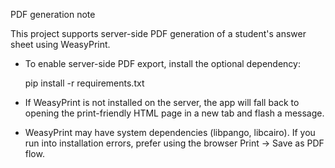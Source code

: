 PDF generation note

This project supports server-side PDF generation of a student's answer sheet using WeasyPrint.

- To enable server-side PDF export, install the optional dependency:

  pip install -r requirements.txt

- If WeasyPrint is not installed on the server, the app will fall back to opening the print-friendly HTML page in a new tab and flash a message.

- WeasyPrint may have system dependencies (libpango, libcairo). If you run into installation errors, prefer using the browser Print -> Save as PDF flow.
